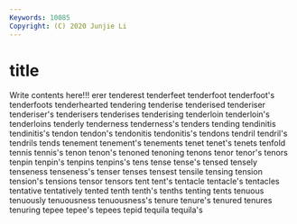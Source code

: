 ```yaml
---
Keywords: 10085
Copyright: (C) 2020 Junjie Li
---
```


# title

Write contents here!!!
erer 
tenderest 
tenderfeet 
tenderfoot 
tenderfoot's 
tenderfoots 
tenderhearted 
tendering 
tenderise
tenderised 
tenderiser 
tenderiser's 
tenderisers 
tenderises 
tenderising 
tenderloin 
tenderloin's 
tenderloins 
tenderly
tenderness 
tenderness's 
tenders 
tending 
tendinitis 
tendinitis's 
tendon 
tendon's 
tendonitis 
tendonitis's
tendons 
tendril 
tendril's 
tendrils 
tends 
tenement 
tenement's 
tenements 
tenet 
tenet's
tenets 
tenfold 
tennis 
tennis's 
tenon 
tenon's 
tenoned 
tenoning 
tenons 
tenor
tenor's 
tenors 
tenpin 
tenpin's 
tenpins 
tenpins's 
tens 
tense 
tense's 
tensed
tensely 
tenseness 
tenseness's 
tenser 
tenses 
tensest 
tensile 
tensing 
tension 
tension's
tensions 
tensor 
tensors 
tent 
tent's 
tentacle 
tentacle's 
tentacles 
tentative 
tentatively
tented 
tenth 
tenth's 
tenths 
tenting 
tents 
tenuous 
tenuously 
tenuousness 
tenuousness's
tenure 
tenure's 
tenured 
tenures 
tenuring 
tepee 
tepee's 
tepees 
tepid 
tequila
tequila's 
